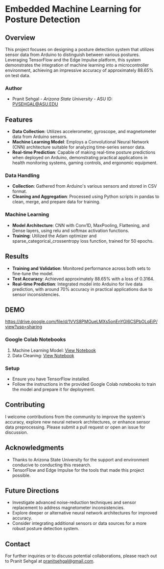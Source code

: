 # Embedded Machine Learning for Posture Detection

## Overview
This project focuses on designing a posture detection system that utilizes sensor data from Arduino to distinguish between various postures. Leveraging TensorFlow and the Edge Impulse platform, this system demonstrates the integration of machine learning into a microcontroller environment, achieving an impressive accuracy of approximately 88.65% on test data.

### Author
- Pranit Sehgal - *Arizona State University* - ASU ID: PVSEHGAL@ASU.EDU

## Features

- **Data Collection**: Utilizes accelerometer, gyroscope, and magnetometer data from Arduino sensors.
- **Machine Learning Model**: Employs a Convolutional Neural Network (CNN) architecture suitable for analyzing time-series sensor data.
- **Real-time Prediction**: Capable of making real-time posture predictions when deployed on Arduino, demonstrating practical applications in health monitoring systems, gaming controls, and ergonomic equipment.


### Data Handling
- **Collection**: Gathered from Arduino's various sensors and stored in CSV format.
- **Cleaning and Aggregation**: Processed using Python scripts in pandas to clean, merge, and prepare data for training.

### Machine Learning
- **Model Architecture**: CNN with Conv1D, MaxPooling, Flattening, and Dense layers, using relu and softmax activation functions.
- **Training**: Utilized the Adam optimizer and sparse_categorical_crossentropy loss function, trained for 50 epochs.

## Results

- **Training and Validation**: Monitored performance across both sets to fine-tune the model.
- **Test Accuracy**: Achieved approximately 88.65% with a loss of 0.3164.
- **Real-time Prediction**: Integrated model into Arduino for live data prediction, with around 70% accuracy in practical applications due to sensor inconsistencies.

## DEMO
https://drive.google.com/file/d/1VVS8PMOueLMXs5onEnYGI6CSPbOLqEiP/view?usp=sharing

### Google Colab Notebooks
1. Machine Learning Model: [View Notebook](https://colab.research.google.com/drive/1IsssGuMVhRPL9l4skXLkncZtRjIxfMSa?usp=sharing)
2. Data Cleaning: [View Notebook](https://colab.research.google.com/drive/1Dx1xko5obV4vSt65snU3PE_1QR-485VS?usp=sharing)

### Setup
- Ensure you have TensorFlow installed.
- Follow the instructions in the provided Google Colab notebooks to train the model and prepare it for deployment.

## Contributing
I welcome contributions from the community to improve the system's accuracy, explore new neural network architectures, or enhance sensor data preprocessing. Please submit a pull request or open an issue for discussion.

## Acknowledgments
- Thanks to Arizona State University for the support and environment conducive to conducting this research.
- TensorFlow and Edge Impulse for the tools that made this project possible.

## Future Directions
- Investigate advanced noise-reduction techniques and sensor replacement to address magnetometer inconsistencies.
- Explore deeper or alternative neural network architectures for improved accuracy.
- Consider integrating additional sensors or data sources for a more robust posture detection system.

## Contact
For further inquiries or to discuss potential collaborations, please reach out to Pranit Sehgal at pranitsehgal@gmail.com.
